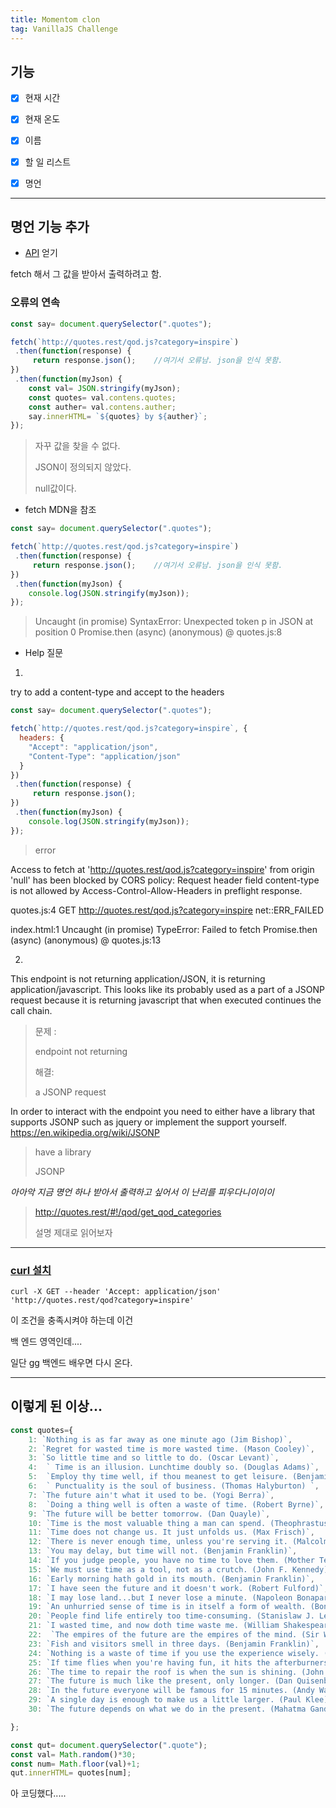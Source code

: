 ```yaml
---
title: Momentom clon
tag: VanillaJS Challenge
---
```




## 기능

- [x] 현재 시간
- [x] 현재 온도
- [x] 이름 
- [x] 할 일 리스트
- [x] 명언



---



## 명언 기능 추가

+ [API](https://quotes.rest/#!/qod/get_qod) 얻기

fetch 해서 그 값을 받아서 출력하려고 함.

### 오류의 연속

```js
const say= document.querySelector(".quotes");

fetch(`http://quotes.rest/qod.js?category=inspire`)
 .then(function(response) {
     return response.json();	//여기서 오류남. json을 인식 못함.
})
 .then(function(myJson) {
    const val= JSON.stringify(myJson);	
	const quotes= val.contens.quotes;
    const auther= val.contens.auther;
    say.innerHTML= `${quotes} by ${auther}`;
});
```

> 자꾸 값을 찾을 수 없다.
>
> JSON이 정의되지 않았다. 
>
> null값이다.

   

+ fetch MDN을 참조

```js
const say= document.querySelector(".quotes");

fetch(`http://quotes.rest/qod.js?category=inspire`)
 .then(function(response) {
     return response.json();	//여기서 오류남. json을 인식 못함.
})
 .then(function(myJson) {
    console.log(JSON.stringify(myJson));	
});
```

>  Uncaught (in promise) SyntaxError: Unexpected token p in JSON at position 0 Promise.then (async) (anonymous) @ quotes.js:8

   

+ Help 질문

1. 

try to add a content-type and accept to the headers

```js
const say= document.querySelector(".quotes");

fetch(`http://quotes.rest/qod.js?category=inspire`, {
  headers: {
    "Accept": "application/json",
    "Content-Type": "application/json"
  }
})
 .then(function(response) {
     return response.json();
})
 .then(function(myJson) {
    console.log(JSON.stringify(myJson));
});
```

>  error

Access to fetch at 'http://quotes.rest/qod.js?category=inspire' from origin 'null' has been blocked by CORS policy: Request header field content-type is not allowed by Access-Control-Allow-Headers in preflight response.

quotes.js:4 GET http://quotes.rest/qod.js?category=inspire net::ERR_FAILED

index.html:1 Uncaught (in promise) TypeError: Failed to fetch
Promise.then (async)
(anonymous) @ quotes.js:13

   

2. 

This endpoint is not returning application/JSON, it is returning application/javascript. This looks like its probably used as a part of a JSONP request because it is returning javascript that when executed continues the call chain.

> 문제 :
>
> endpoint not returning
>
> 해결:
>
> a JSONP request 

In order to interact with the endpoint you need to either have a library that supports JSONP such as jquery or implement the support yourself. https://en.wikipedia.org/wiki/JSONP

> have a library 
>
> JSONP 

   

_아아악 지금 명언 하나 받아서 출력하고 싶어서 이 난리를 피우다니이이이_

> http://quotes.rest/#!/qod/get_qod_categories
>
> 설명 제대로 읽어보자 



---

### [curl 설치](https://www.lesstif.com/pages/viewpage.action?pageId=14745703)

```
curl -X GET --header 'Accept: application/json' 'http://quotes.rest/qod?category=inspire'
```

이 조건을 충족시켜야 하는데 이건  

백 엔드 영역인데....

일단 gg 백엔드 배우면 다시 온다.



---

## 이렇게 된 이상...

```js
const quotes={
    1: `Nothing is as far away as one minute ago (Jim Bishop)`,
    2: `Regret for wasted time is more wasted time. (Mason Cooley)`,
    3: `So little time and so little to do. (Oscar Levant)`,
    4:  ` Time is an illusion. Lunchtime doubly so. (Douglas Adams)`,
    5:  `Employ thy time well, if thou meanest to get leisure. (Benjamin Franklin) `,
    6:  ` Punctuality is the soul of business. (Thomas Halyburton) `,
    7: `The future ain't what it used to be. (Yogi Berra)`,
    8:  `Doing a thing well is often a waste of time. (Robert Byrne)`,
    9: `The future will be better tomorrow. (Dan Quayle)`,
    10: `Time is the most valuable thing a man can spend. (Theophrastus)`,
    11: `Time does not change us. It just unfolds us. (Max Frisch)`,
    12: `There is never enough time, unless you're serving it. (Malcolm Forbes)`,
    13: `You may delay, but time will not. (Benjamin Franklin)`,
    14: `If you judge people, you have no time to love them. (Mother Teresa)`,
    15: `We must use time as a tool, not as a crutch. (John F. Kennedy)`,
    16: `Early morning hath gold in its mouth. (Benjamin Franklin)`,
    17: `I have seen the future and it doesn't work. (Robert Fulford)`,
    18: `I may lose land...but I never lose a minute. (Napoleon Bonaparte)`,
    19: `An unhurried sense of time is in itself a form of wealth. (Bonnie Friedman)`,
    20: `People find life entirely too time-consuming. (Stanislaw J. Lec)`,
    21: `I wasted time, and now doth time waste me. (William Shakespeare)`,
    22:  `The empires of the future are the empires of the mind. (Sir Winston Churchill)`,
    23: `Fish and visitors smell in three days. (Benjamin Franklin)`,
    24: `Nothing is a waste of time if you use the experience wisely. (Auguste Rodin)`,
    25: `If time flies when you're having fun, it hits the afterburners when you don't think you're having enough. (Jef Mallett)`,
    26: `The time to repair the roof is when the sun is shining. (John F. Kennedy)`,
    27: `The future is much like the present, only longer. (Dan Quisenberry)`,
    28: `In the future everyone will be famous for 15 minutes. (Andy Warhol)`,
    29: `A single day is enough to make us a little larger. (Paul Klee)`,
    30: `The future depends on what we do in the present. (Mahatma Gandhi)`

};

const qut= document.querySelector(".quote");
const val= Math.random()*30; 
const num= Math.floor(val)+1;
qut.innerHTML= quotes[num];
```

아 코딩했다.....